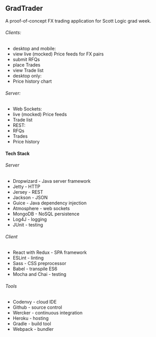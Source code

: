 ## GradTrader

A proof-of-concept FX trading application for Scott Logic grad week.

###### Clients:
* desktop and mobile:
 * view live (mocked) Price feeds for FX pairs
 * submit RFQs
 * place Trades
 * view Trade list
* desktop only:
 * Price history chart

###### Server:
* Web Sockets:
 * live (mocked) Price feeds
 * Trade list
* REST:
 * RFQs
 * Trades
 * Price history

#### Tech Stack

###### Server
* Dropwizard - Java server framework
 * Jetty - HTTP
 * Jersey - REST
 * Jackson - JSON
* Guice - Java dependency injection
* Atmosphere - web sockets
* MongoDB - NoSQL persistence
* Log4J - logging
* JUnit - testing

###### Client
* React with Redux - SPA framework
* ESLint - linting
* Sass - CSS preprocessor
* Babel - transpile ES6
* Mocha and Chai - testing

###### Tools
* Codenvy - cloud IDE
* Github - source control
* Wercker - continuous integration
* Heroku - hosting
* Gradle - build tool
* Webpack - bundler
